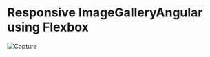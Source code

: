 # Responsive ImageGalleryAngular using Flexbox

![Capture](https://user-images.githubusercontent.com/85580645/121581859-f7949580-ca4b-11eb-9b74-02435f763cf3.PNG)
